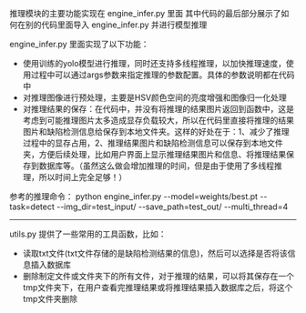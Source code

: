 推理模块的主要功能实现在 engine_infer.py 里面
其中代码的最后部分展示了如何在别的代码里面导入 engine_infer.py 并进行模型推理

engine_infer.py 里面实现了以下功能：
- 使用训练的yolo模型进行推理，同时还支持多线程推理，以加快推理速度，使用过程中可以通过args参数来指定推理的参数配置。具体的参数说明都在代码中
- 对推理图像进行预处理，主要是HSV颜色空间的亮度增强和图像归一化处理
- 对推理结果的保存：在代码中，并没有将推理的结果图片返回到函数中，这是考虑到可能推理图片太多造成显存负载较大，所以在代码里直接将推理的结果图片和缺陷检测信息给保存到本地文件夹。这样的好处在于：1、减少了推理过程中的显存占用，2、推理结果图片和缺陷检测信息可以保存到本地文件夹，方便后续处理，比如用户界面上显示推理结果图片和信息、将推理结果保存到数据库等。（虽然这么做会增加推理的时间，但是由于使用了多线程推理，所以时间上完全足够！）

参考的推理命令：
python engine_infer.py --model=weights/best.pt --task=detect --img_dir=test_input/ --save_path=test_out/ --multi_thread=4

---

utils.py 提供了一些常用的工具函数，比如：
- 读取txt文件(txt文件存储的是缺陷检测结果的信息)，然后可以选择是否将该信息插入数据库
- 删除制定文件或文件夹下的所有文件，对于推理的结果，可以将其保存在一个tmp文件夹下，在用户查看完推理结果或将推理结果插入数据库之后，将这个tmp文件夹删除